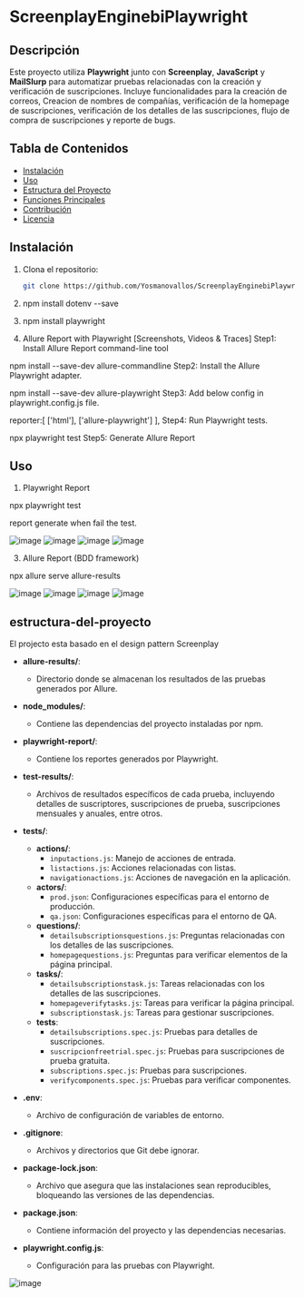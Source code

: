 # ScreenplayEnginebiPlaywright

## Descripción
Este proyecto utiliza **Playwright** junto con **Screenplay**, **JavaScript** y **MailSlurp** para automatizar pruebas relacionadas con la creación y verificación de suscripciones. Incluye funcionalidades para la creación de correos, Creacion de nombres de compañías, verificación de la homepage de suscripciones, verificación de los detalles de las suscripciones, flujo de compra de suscripciones y reporte de bugs.

## Tabla de Contenidos
- [Instalación](#instalación)
- [Uso](#uso)
- [Estructura del Proyecto](#estructura-del-proyecto)
- [Funciones Principales](#funciones-principales)
- [Contribución](#contribución)
- [Licencia](#licencia)

## Instalación
1. Clona el repositorio:
   ```bash
   git clone https://github.com/Yosmanovallos/ScreenplayEnginebiPlaywright.git

2. npm install dotenv --save
3. npm install playwright

4. Allure Report with Playwright [Screenshots, Videos & Traces]
Step1: Install Allure Report command-line tool

npm install --save-dev allure-commandline
Step2: Install the Allure Playwright adapter.

npm install --save-dev allure-playwright
Step3: Add below config in playwright.config.js file.

reporter:[
['html'],
['allure-playwright']
],
Step4: Run Playwright tests.

npx playwright test
Step5: Generate Allure Report



## Uso

1. Playwright Report

npx playwright test

report generate when fail the test.

![image](https://github.com/Yosmanovallos/ScreenplayEnginebiPlaywright/assets/119948396/2f172725-fc63-47f9-a055-27f7adab5483)
![image](https://github.com/Yosmanovallos/ScreenplayEnginebiPlaywright/assets/119948396/377f02b3-20c5-40f9-81cf-74f59152022e)
![image](https://github.com/Yosmanovallos/ScreenplayEnginebiPlaywright/assets/119948396/976d4f2e-2789-4a4b-8472-a19fd23fd475)
![image](https://github.com/Yosmanovallos/ScreenplayEnginebiPlaywright/assets/119948396/aaf92661-4421-4188-826b-7febd1dd52df)
   
3. Allure Report (BDD framework)

npx allure serve allure-results

![image](https://github.com/Yosmanovallos/ScreenplayEnginebiPlaywright/assets/119948396/d8dac3ac-8ff2-496e-b848-2e640d7460d6)
![image](https://github.com/Yosmanovallos/ScreenplayEnginebiPlaywright/assets/119948396/45fa5ffc-03ca-4bf7-96c0-2e8d1f76f3da)
![image](https://github.com/Yosmanovallos/ScreenplayEnginebiPlaywright/assets/119948396/2736f14f-2d4a-4bfe-a64d-94338adc1006)
![image](https://github.com/Yosmanovallos/ScreenplayEnginebiPlaywright/assets/119948396/28adfb59-b74c-435a-9f68-86ee8ee5195a)


## estructura-del-proyecto

El projecto esta basado en el design pattern Screenplay

- **allure-results/**: 
  - Directorio donde se almacenan los resultados de las pruebas generados por Allure.

- **node_modules/**: 
  - Contiene las dependencias del proyecto instaladas por npm.

- **playwright-report/**:
  - Contiene los reportes generados por Playwright.

- **test-results/**:
  - Archivos de resultados específicos de cada prueba, incluyendo detalles de suscriptores, suscripciones de prueba, suscripciones mensuales y anuales, entre otros.

- **tests/**:
  - **actions/**:
    - `inputactions.js`: Manejo de acciones de entrada.
    - `listactions.js`: Acciones relacionadas con listas.
    - `navigationactions.js`: Acciones de navegación en la aplicación.
  - **actors/**:
    - `prod.json`: Configuraciones específicas para el entorno de producción.
    - `qa.json`: Configuraciones específicas para el entorno de QA.
  - **questions/**:
    - `detailsubscriptionsquestions.js`: Preguntas relacionadas con los detalles de las suscripciones.
    - `homepagequestions.js`: Preguntas para verificar elementos de la página principal.
  - **tasks/**:
    - `detailsubscriptionstask.js`: Tareas relacionadas con los detalles de las suscripciones.
    - `homepageverifytasks.js`: Tareas para verificar la página principal.
    - `subscriptionstask.js`: Tareas para gestionar suscripciones.
  - **tests**:
    - `detailsubscriptions.spec.js`: Pruebas para detalles de suscripciones.
    - `suscripcionfreetrial.spec.js`: Pruebas para suscripciones de prueba gratuita.
    - `subscriptions.spec.js`: Pruebas para suscripciones.
    - `verifycomponents.spec.js`: Pruebas para verificar componentes.

- **.env**:
  - Archivo de configuración de variables de entorno.

- **.gitignore**:
  - Archivos y directorios que Git debe ignorar.

- **package-lock.json**:
  - Archivo que asegura que las instalaciones sean reproducibles, bloqueando las versiones de las dependencias.

- **package.json**:
  - Contiene información del proyecto y las dependencias necesarias.

- **playwright.config.js**:
  - Configuración para las pruebas con Playwright.

![image](https://github.com/Yosmanovallos/ScreenplayEnginebiPlaywright/assets/119948396/2d39f011-3138-4b5e-8b4b-b70b7dbdece6)







